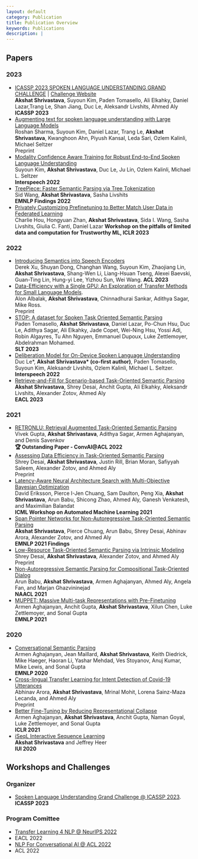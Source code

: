 ```yaml
---
layout: default
category: Publication
title: Publication Overview
keywords: Publications
description: |
---
```


## Papers

### 2023
* [ICASSP 2023 SPOKEN LANGUAGE UNDERSTANDING GRAND CHALLENGE](https://akshatsh.github.io/papers/SLU_ICASSP_Challenge_Summary_upload.pdf) | [Challenge Website](https://facebookresearch.github.io/spoken_task_oriented_parsing/)  
**Akshat Shrivastava**, Suyoun Kim, Paden Tomasello, Ali Elkahky, Daniel Lazar,Trang Le, Shan Jiang, Duc Le, Aleksandr Livshits, Ahmed Aly     
**ICASSP 2023**
* [Augmenting text for spoken language understanding with Large Language Models](https://arxiv.org/abs/2309.09390)  
Roshan Sharma, Suyoun Kim, Daniel Lazar, Trang Le, **Akshat Shrivastava**, Kwanghoon Ahn, Piyush Kansal, Leda Sari, Ozlem Kalinli, Michael Seltzer  
Preprint
* [Modality Confidence Aware Training for Robust End-to-End Spoken Language Understanding](https://arxiv.org/abs/2307.12134)  
Suyoun Kim, **Akshat Shrivastava**, Duc Le, Ju Lin, Ozlem Kalinli, Michael L. Seltzer  
**Interspeech 2022**
* [TreePiece: Faster Semantic Parsing via Tree Tokenization](https://arxiv.org/abs/2303.1716)  
Sid Wang, **Akshat Shrivastava**, Sasha Livshits  
**EMNLP Findings 2022**
* [Privately Customizing Prefinetuning to Better Match User Data in Federated Learning](https://arxiv.org/abs/2302.09042)  
Charlie Hou, Hongyuan Zhan, **Akshat Shrivastava**, Sida I. Wang, Sasha Livshits, Giulia C. Fanti, Daniel Lazar
**Workshop on the pitfalls of limited data and computation for Trustworthy ML, ICLR 2023**


### 2022
* [Introducing Semantics into Speech Encoders](https://arxiv.org/abs/2211.08402)   
Derek Xu, Shuyan Dong, Changhan Wang, Suyoun Kim, Zhaojiang Lin, **Akshat Shrivastava**, Shang-Wen Li, Liang-Hsuan Tseng, Alexei Baevski, Guan-Ting Lin, Hung-yi Lee, Yizhou Sun, Wei Wang.
**ACL 2023**
* [Data-Efficiency with a Single GPU: An Exploration of Transfer Methods for Small Language Models](https://arxiv.org/abs/2210.03871).  
Alon Albalak, **Akshat Shrivastava**, Chinnadhurai Sankar, Adithya Sagar, Mike Ross.  
Preprint
* [STOP: A dataset for Spoken Task Oriented Semantic Parsing](https://arxiv.org/abs/2207.10643)      
Paden Tomasello, **Akshat Shrivastava**, Daniel Lazar, Po-Chun Hsu, Duc Le, Adithya Sagar, Ali Elkahky, Jade Copet, Wei-Ning Hsu, Yossi Adi, Robin Algayres, Tu Ahn Nguyen, Emmanuel Dupoux, Luke Zettlemoyer, Abdelrahman Mohamed.  
**SLT 2023**
* [Deliberation Model for On-Device Spoken Language Understanding](https://arxiv.org/abs/2204.01893)    
Duc Le\*, **Akshat Shrivastava\* (co-first author)**, Paden Tomasello, Suyoun Kim, Aleksandr Livshits, Ozlem Kalinli, Michael L. Seltzer.  
**Interspeech 2022**
* [Retrieve-and-Fill for Scenario-based Task-Oriented Semantic Parsing](https://arxiv.org/abs/2202.00901)     
**Akshat Shrivastava**, Shrey Desai, Anchit Gupta, Ali Elkahky, Aleksandr Livshits, Alexander Zotov, Ahmed Aly   
**EACL 2023**

### 2021
* [RETRONLU: Retrieval Augmented Task-Oriented Semantic Parsing](https://arxiv.org/abs/2109.10410)   
Vivek Gupta, **Akshat Shrivastava**, Adithya Sagar, Armen Aghajanyan, and Denis Savenkov   
**🏆 Outstanding Paper - ConvAI@ACL 2022** 
* [Assessing Data Efficiency in Task-Oriented Semantic Parsing](https://arxiv.org/abs/2107.04736)   
Shrey Desai, **Akshat Shrivastava**, Justin Rill, Brian Moran, Safiyyah Saleem, Alexander Zotov, and Ahmed Aly   
Preprint
* [Latency-Aware Neural Architecture Search with Multi-Objective Bayesian Optimization](https://arxiv.org/abs/2106.11890)  
David Eriksson, Pierce I-Jen Chuang, Sam Daulton, Peng Xia, **Akshat Shrivastava**, Arun Babu, Shicong Zhao, Ahmed Aly, Ganesh Venkatesh, and Maximilian Balandat  
**ICML Workshop on Automated Machine Learning 2021**
* [Span Pointer Networks for Non-Autoregressive Task-Oriented Semantic Parsing](https://arxiv.org/abs/2104.07275)  
**Akshat Shrivastava**, Pierce Chuang, Arun Babu, Shrey Desai, Abhinav Arora, Alexander Zotov, and Ahmed Aly  
**EMNLP 2021 Findings**
* [Low-Resource Task-Oriented Semantic Parsing via Intrinsic Modeling](https://arxiv.org/abs/2104.07224)  
Shrey Desai, **Akshat Shrivastava**, Alexander Zotov, and Ahmed Aly  
Preprint
* [Non-Autoregressive Semantic Parsing for Compositional Task-Oriented Dialog](https://arxiv.org/abs/2104.04923)  
Arun Babu, **Akshat Shrivastava**, Armen Aghajanyan, Ahmed Aly, Angela Fan, and Marjan Ghazvininejad  
**NAACL 2021**
* [MUPPET: Massive Multi-task Representations with Pre-Finetuning](https://arxiv.org/abs/2101.11038)  
Armen Aghajanyan, Anchit Gupta, **Akshat Shrivastava**, Xilun Chen, Luke Zettlemoyer, and Sonal Gupta  
**EMNLP 2021**

### 2020

* [Conversational Semantic Parsing](https://arxiv.org/abs/2009.13655)  
Armen Aghajanyan, Jean Maillard, **Akshat Shrivastava**, Keith Diedrick, Mike Haeger, Haoran Li, Yashar Mehdad, Ves Stoyanov, Anuj Kumar, Mike Lewis, and Sonal Gupta  
**EMNLP 2020**
* [Cross-lingual Transfer Learning for Intent Detection of Covid-19 Utterances](https://openreview.net/pdf?id=Ku-nv600bNM)  
Abhinav Arora, **Akshat Shrivastava**, Mrinal Mohit, Lorena Sainz-Maza Lecanda, and Ahmed Aly  
Preprint
* [Better Fine-Tuning by Reducing Representational Collapse](https://arxiv.org/abs/2008.03156)  
Armen Aghajanyan, **Akshat Shrivastava**, Anchit Gupta, Naman Goyal, Luke Zettlemoyer, and Sonal Gupta  
**ICLR 2021**
* [iSeqL Interactive Sequence Learning](https://github.com/AkshatSh/iSeqL)  
**Akshat Shrivastava** and Jeffrey Heer  
**IUI 2020**

## Workshops and Challenges

### Organizer
* [Spoken Language Understanding Grand Challenge @ ICASSP 2023](https://facebookresearch.github.io/spoken_task_oriented_parsing/).  
**ICASSP 2023**

### Program Comittee
* [Transfer Learning 4 NLP @ NeurIPS 2022](https://tl4nlp.github.io/) 
* EACL 2022
* [NLP For Conversational AI @ ACL 2022](https://sites.google.com/view/4thnlp4convai/home?authuser=0)
* ACL 2022
